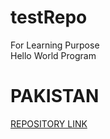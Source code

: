 # testRepo
For Learning Purpose
<br>
<h> Hello World Program </h>
<h1> PAKISTAN </h1>
<a href= 'https://github.com/mgahmed78/testRepo.git'>  REPOSITORY LINK </a>